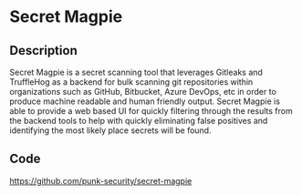 # Secret Magpie

## Description
Secret Magpie is a secret scanning tool that leverages Gitleaks and TruffleHog as a backend for bulk scanning git repositories within organizations such as GitHub, Bitbucket, Azure DevOps, etc in order to produce machine readable and human friendly output. Secret Magpie is able to provide a web based UI for quickly filtering through the results from the backend tools to help with quickly eliminating false positives and identifying the most likely place secrets will be found.

## Code
https://github.com/punk-security/secret-magpie
